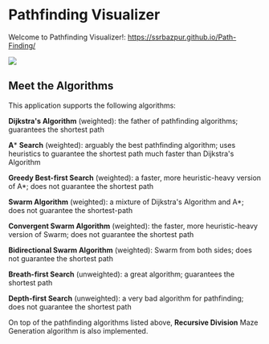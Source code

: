 # Pathfinding Visualizer

Welcome to Pathfinding Visualizer!: https://ssrbazpur.github.io/Path-Finding/

<img src="https://cdncontribute.geeksforgeeks.org/wp-content/uploads/a_-search-algorithm-1.png"/>

## Meet the Algorithms

This application supports the following algorithms: 

**Dijkstra's Algorithm** (weighted): the father of pathfinding algorithms; guarantees the shortest path

**A*** **Search** (weighted): arguably the best pathfinding algorithm; uses heuristics to guarantee the shortest path much faster than Dijkstra's Algorithm

**Greedy Best-first Search** (weighted): a faster, more heuristic-heavy version of A*; does not guarantee the shortest path

**Swarm Algorithm** (weighted): a mixture of Dijkstra's Algorithm and A*; does not guarantee the shortest-path

**Convergent Swarm Algorithm** (weighted): the faster, more heuristic-heavy version of Swarm; does not guarantee the shortest path

**Bidirectional Swarm Algorithm** (weighted): Swarm from both sides; does not guarantee the shortest path

**Breath-first Search** (unweighted): a great algorithm; guarantees the shortest path

**Depth-first Search** (unweighted): a very bad algorithm for pathfinding; does not guarantee the shortest path

On top of the pathfinding algorithms listed above, **Recursive Division** Maze Generation algorithm is also implemented.

